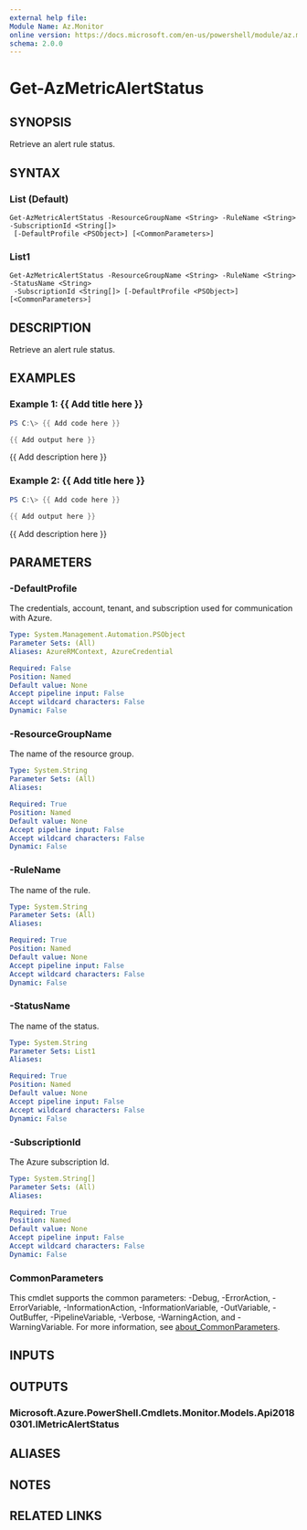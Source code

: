 ```yaml
---
external help file:
Module Name: Az.Monitor
online version: https://docs.microsoft.com/en-us/powershell/module/az.monitor/get-azmetricalertstatus
schema: 2.0.0
---
```


# Get-AzMetricAlertStatus

## SYNOPSIS
Retrieve an alert rule status.

## SYNTAX

### List (Default)
```
Get-AzMetricAlertStatus -ResourceGroupName <String> -RuleName <String> -SubscriptionId <String[]>
 [-DefaultProfile <PSObject>] [<CommonParameters>]
```

### List1
```
Get-AzMetricAlertStatus -ResourceGroupName <String> -RuleName <String> -StatusName <String>
 -SubscriptionId <String[]> [-DefaultProfile <PSObject>] [<CommonParameters>]
```

## DESCRIPTION
Retrieve an alert rule status.

## EXAMPLES

### Example 1: {{ Add title here }}
```powershell
PS C:\> {{ Add code here }}

{{ Add output here }}
```

{{ Add description here }}

### Example 2: {{ Add title here }}
```powershell
PS C:\> {{ Add code here }}

{{ Add output here }}
```

{{ Add description here }}

## PARAMETERS

### -DefaultProfile
The credentials, account, tenant, and subscription used for communication with Azure.

```yaml
Type: System.Management.Automation.PSObject
Parameter Sets: (All)
Aliases: AzureRMContext, AzureCredential

Required: False
Position: Named
Default value: None
Accept pipeline input: False
Accept wildcard characters: False
Dynamic: False
```

### -ResourceGroupName
The name of the resource group.

```yaml
Type: System.String
Parameter Sets: (All)
Aliases:

Required: True
Position: Named
Default value: None
Accept pipeline input: False
Accept wildcard characters: False
Dynamic: False
```

### -RuleName
The name of the rule.

```yaml
Type: System.String
Parameter Sets: (All)
Aliases:

Required: True
Position: Named
Default value: None
Accept pipeline input: False
Accept wildcard characters: False
Dynamic: False
```

### -StatusName
The name of the status.

```yaml
Type: System.String
Parameter Sets: List1
Aliases:

Required: True
Position: Named
Default value: None
Accept pipeline input: False
Accept wildcard characters: False
Dynamic: False
```

### -SubscriptionId
The Azure subscription Id.

```yaml
Type: System.String[]
Parameter Sets: (All)
Aliases:

Required: True
Position: Named
Default value: None
Accept pipeline input: False
Accept wildcard characters: False
Dynamic: False
```

### CommonParameters
This cmdlet supports the common parameters: -Debug, -ErrorAction, -ErrorVariable, -InformationAction, -InformationVariable, -OutVariable, -OutBuffer, -PipelineVariable, -Verbose, -WarningAction, and -WarningVariable. For more information, see [about_CommonParameters](http://go.microsoft.com/fwlink/?LinkID=113216).

## INPUTS

## OUTPUTS

### Microsoft.Azure.PowerShell.Cmdlets.Monitor.Models.Api20180301.IMetricAlertStatus

## ALIASES

## NOTES

## RELATED LINKS

